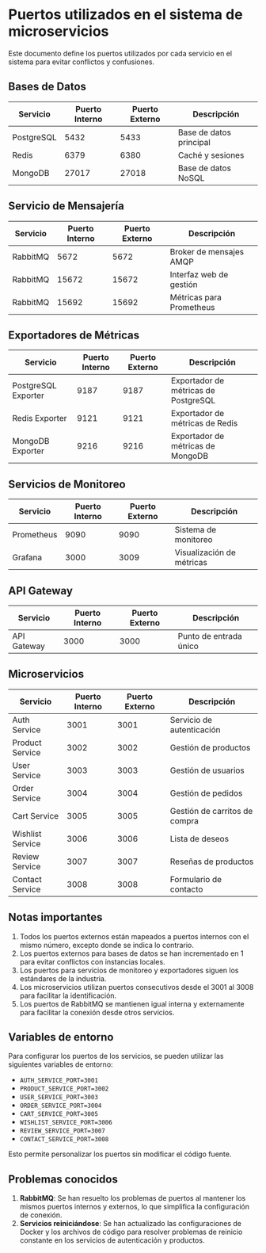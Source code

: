 # Puertos utilizados en el sistema de microservicios

Este documento define los puertos utilizados por cada servicio en el sistema para evitar conflictos y confusiones.

## Bases de Datos

| Servicio    | Puerto Interno | Puerto Externo | Descripción              |
|-------------|----------------|----------------|--------------------------|
| PostgreSQL  | 5432           | 5433           | Base de datos principal  |
| Redis       | 6379           | 6380           | Caché y sesiones         |
| MongoDB     | 27017          | 27018          | Base de datos NoSQL      |

## Servicio de Mensajería

| Servicio    | Puerto Interno | Puerto Externo | Descripción              |
|-------------|----------------|----------------|--------------------------|
| RabbitMQ    | 5672           | 5672           | Broker de mensajes AMQP  |
| RabbitMQ    | 15672          | 15672          | Interfaz web de gestión   |
| RabbitMQ    | 15692          | 15692          | Métricas para Prometheus |

## Exportadores de Métricas

| Servicio             | Puerto Interno | Puerto Externo | Descripción                         |
|----------------------|----------------|----------------|-------------------------------------|
| PostgreSQL Exporter  | 9187           | 9187           | Exportador de métricas de PostgreSQL|
| Redis Exporter       | 9121           | 9121           | Exportador de métricas de Redis     |
| MongoDB Exporter     | 9216           | 9216           | Exportador de métricas de MongoDB   |

## Servicios de Monitoreo

| Servicio    | Puerto Interno | Puerto Externo | Descripción              |
|-------------|----------------|----------------|--------------------------|
| Prometheus  | 9090           | 9090           | Sistema de monitoreo     |
| Grafana     | 3000           | 3009           | Visualización de métricas|

## API Gateway

| Servicio     | Puerto Interno | Puerto Externo | Descripción              |
|--------------|----------------|----------------|--------------------------|
| API Gateway  | 3000           | 3000           | Punto de entrada único   |

## Microservicios

| Servicio         | Puerto Interno | Puerto Externo | Descripción                    |
|------------------|----------------|----------------|--------------------------------|
| Auth Service     | 3001           | 3001           | Servicio de autenticación      |
| Product Service  | 3002           | 3002           | Gestión de productos           |
| User Service     | 3003           | 3003           | Gestión de usuarios            |
| Order Service    | 3004           | 3004           | Gestión de pedidos             |
| Cart Service     | 3005           | 3005           | Gestión de carritos de compra  |
| Wishlist Service | 3006           | 3006           | Lista de deseos                |
| Review Service   | 3007           | 3007           | Reseñas de productos           |
| Contact Service  | 3008           | 3008           | Formulario de contacto         |

## Notas importantes

1. Todos los puertos externos están mapeados a puertos internos con el mismo número, excepto donde se indica lo contrario.
2. Los puertos externos para bases de datos se han incrementado en 1 para evitar conflictos con instancias locales.
3. Los puertos para servicios de monitoreo y exportadores siguen los estándares de la industria.
4. Los microservicios utilizan puertos consecutivos desde el 3001 al 3008 para facilitar la identificación.
5. Los puertos de RabbitMQ se mantienen igual interna y externamente para facilitar la conexión desde otros servicios.

## Variables de entorno

Para configurar los puertos de los servicios, se pueden utilizar las siguientes variables de entorno:

- `AUTH_SERVICE_PORT=3001`
- `PRODUCT_SERVICE_PORT=3002`
- `USER_SERVICE_PORT=3003`
- `ORDER_SERVICE_PORT=3004`
- `CART_SERVICE_PORT=3005`
- `WISHLIST_SERVICE_PORT=3006`
- `REVIEW_SERVICE_PORT=3007`
- `CONTACT_SERVICE_PORT=3008`

Esto permite personalizar los puertos sin modificar el código fuente.

## Problemas conocidos

1. **RabbitMQ**: Se han resuelto los problemas de puertos al mantener los mismos puertos internos y externos, lo que simplifica la configuración de conexión.
2. **Servicios reiniciándose**: Se han actualizado las configuraciones de Docker y los archivos de código para resolver problemas de reinicio constante en los servicios de autenticación y productos.